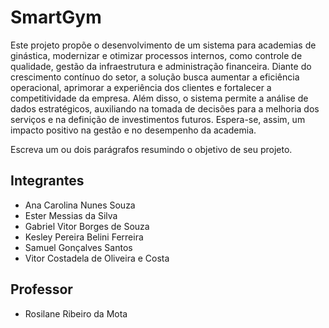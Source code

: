 # SmartGym

Este projeto propõe o desenvolvimento de um sistema para academias de ginástica, modernizar e otimizar processos internos, como controle de qualidade, gestão da infraestrutura e administração financeira. Diante do crescimento contínuo do setor, a solução busca aumentar a eficiência operacional, aprimorar a experiência dos clientes e fortalecer a competitividade da empresa. Além disso, o sistema permite a análise de dados estratégicos, auxiliando na tomada de decisões para a melhoria dos serviços e na definição de investimentos futuros. Espera-se, assim, um impacto positivo na gestão e no desempenho da academia.

Escreva um ou dois parágrafos resumindo o objetivo de seu projeto.

## Integrantes

* Ana Carolina Nunes Souza
* Ester Messias da Silva
* Gabriel Vitor Borges de Souza
* Kesley Pereira Belini Ferreira
* Samuel Gonçalves Santos
* Vitor Costadela de Oliveira e Costa

## Professor

* Rosilane Ribeiro da Mota
